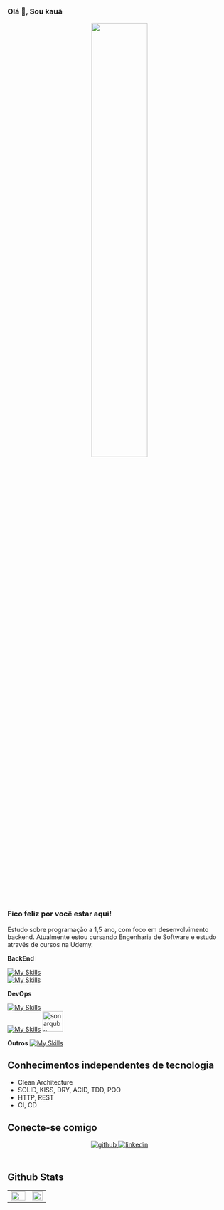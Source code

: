

### Olá 👋, Sou kauã  
<div align="center">
<img src="https://media.giphy.com/media/qgQUggAC3Pfv687qPC/giphy.gif" align="center" style="width: 50%" />
</div>  
  
<br/>

### Fico feliz por você estar aqui!

Estudo sobre programação a 1,5 ano, com foco em desenvolvimento backend.
Atualmente estou cursando Engenharia de Software e estudo através de cursos na Udemy.  

**BackEnd**

[![My Skills](https://skillicons.dev/icons?i=java,spring,nodejs,express&theme=light)]()
<br/>
[![My Skills](https://skillicons.dev/icons?i=rabbitmq,kafka,redis,mysql,postgresql,mongodb,elasticsearch&theme=light)]()
<br/>  

**DevOps**

[![My Skills](https://skillicons.dev/icons?i=aws,docker,nginx)]()
<br/>
[![My Skills](https://skillicons.dev/icons?i=github&theme=light)]()
<img alt="sonarqube" src="https://rtfm.co.ua/wp-content/uploads/2019/06/sonarqube-logo.png" width="46px" height="46px">

**Outros**
[![My Skills](https://skillicons.dev/icons?i=postman,insomnia,idea,vscode,linux,bash)]()

## Conhecimentos independentes de tecnologia
- Clean Architecture
- SOLID, KISS, DRY, ACID, TDD, POO
- HTTP, REST
- CI, CD

## Conecte-se comigo
<div align="center">
<a href="https://github.com/Kaua3045" target="_blank">
<img src=https://img.shields.io/badge/github-%2324292e.svg?&style=for-the-badge&logo=github&logoColor=white alt=github style="margin-bottom: 5px;" />
</a>
<a href="https://linkedin.com/in/kaua-pereira" target="_blank">
<img src=https://img.shields.io/badge/linkedin-%231E77B5.svg?&style=for-the-badge&logo=linkedin&logoColor=white alt=linkedin style="margin-bottom: 5px;" />
</a>  
</div>  
  

<br/>  


## Github Stats  
<table><tr><td valign="top" width="55%">

<img src="https://github-readme-stats.vercel.app/api?username=Kaua3045&show_icons=true&count_private=true&hide_border=true" align="left" style="width: 100%" />

</td><td valign="top" width="55%">

<img src="https://github-readme-stats.vercel.app/api/top-langs/?username=Kaua3045&hide_border=true&layout=compact" align="left" style="width: 100%" />

</td></tr></table>  
